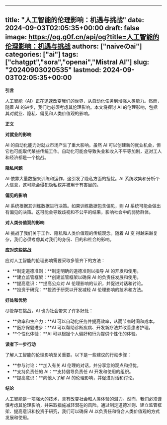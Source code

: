 
---
title: "人工智能的伦理影响：机遇与挑战"
date: 2024-09-03T02:05:35+00:00
draft: false
image: https://og.g0f.cn/api/og?title=人工智能的伦理影响：机遇与挑战
authors: ["naiveのai"]
categories: ["ai"]
tags: ["chatgpt","sora","openai","Mistral AI"]
slug: "20240903020535"
lastmod: 2024-09-03T02:05:35+00:00
---
**引言**

人工智能（AI）正在迅速改变我们的世界，从自动化任务到增强人类能力。然而，随着 AI 的进步，我们也必须考虑其伦理影响。本文将探讨 AI 的伦理影响，包括其对就业、隐私、偏见和人类价值观的影响。

**正文**

**对就业的影响**

AI 的自动化能力对就业市场产生了重大影响。虽然 AI 可以创建新的就业机会，但它也可能取代某些传统工作。自动化可能会导致失业和收入不平等加剧，这对工人和经济都是一个挑战。

**隐私问题**

AI 依靠大量数据来训练和运作，这引发了隐私方面的担忧。AI 系统收集和分析个人信息，这可能会侵犯隐私权并被用于有害目的。

**偏见的影响**

AI 系统根据其训练数据进行决策。如果训练数据包含偏见，则 AI 系统可能会做出有偏见的决策。这可能会导致歧视和不公平的结果，影响社会中的弱势群体。

**对人类价值观的影响**

AI 挑战了我们关于工作、隐私和人类价值观的传统观念。随着 AI 变 得越来越复杂，我们必须考虑其对我们的身份、目的和社会的影响。

**应对这些挑战**

应对人工智能的伦理影响需要采取多管齐下的方法：

* **制定道德准则：**制定明确的道德准则以指导 AI 的开发和使用。
* **建立监管框架：**创建监管框架以确保 AI 的负责任发展和使用。
* **提高意识：**提高公众对 AI 伦理影响的认识，并促进对话和讨论。
* **投资于研究：**投资于研究以开发减轻 AI 伦理影响的技术和方法。

**好处和优势**

尽管存在挑战，AI 也为社会带来了许多好处：

* **效率和生产力：**AI 可以自动化任务并提高效率，从而节省时间和成本。
* **医疗保健进步：**AI 可以帮助诊断疾病、开发新疗法并改善患者护理。
* **个性化体验：**AI 可以根据个人偏好和行为提供个性化的体验。

**读者下一步行动**

了解人工智能的伦理影响至关重要。以下是一些建议的行动步骤：

* **参与讨论：**加入有关 AI 伦理的对话，并分享您的观点和担忧。
* **支持负责任的 AI：**支持倡导负责任 AI 开发和使用的组织。
* **提高意识：**向他人了解 AI 的伦理影响，并促进对话和讨论。

**结论**

人工智能是一项强大的技术，具有改变社会和人类体验的潜力。然而，我们必须谨慎考虑其伦理影响，并采取措施减轻潜在的风险。通过制定道德准则、建立监管框架、提高意识和投资于研究，我们可以确保 AI 以负责任和符合人类价值观的方式发展和使用。